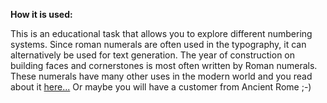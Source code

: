 **How it is used:**

This is an educational task that allows you to explore different numbering systems.
Since roman numerals are often used in the typography,
it can alternatively be used for text generation.
The year of construction on building faces and cornerstones is most often written by Roman numerals.
These numerals have many other uses in the modern world and you read about it
<a href="http://en.wikipedia.org/wiki/Roman_numerals#Modern_usage">here...</a>
Or maybe you will have a customer from Ancient Rome ;-)
